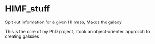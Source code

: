 # HIMF_stuff
Spit out information for a given HI mass, Makes the galaxy

This is the core of my PhD project, I took an object-oriented approach to creating galaxies
